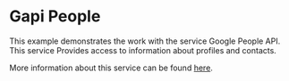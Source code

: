 # Gapi People

This example demonstrates the work with the service Google People API.
This service Provides access to information about profiles and contacts.

More information about this service can be found [here](https://developers.google.com/people/).
